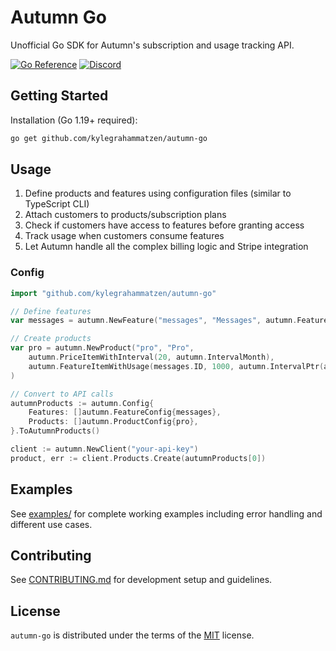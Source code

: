 # Autumn Go

Unofficial Go SDK for Autumn's subscription and usage tracking API.

[![Go Reference](https://pkg.go.dev/badge/github.com/kylegrahammatzen/autumn-go.svg)](https://pkg.go.dev/github.com/kylegrahammatzen/autumn-go)
[![Discord](https://img.shields.io/badge/Join%20Community-5865F2?logo=discord&logoColor=white)](https://discord.gg/53emPtY9tA)

## Getting Started

Installation (Go 1.19+ required):

```bash
go get github.com/kylegrahammatzen/autumn-go
```

## Usage

1. Define products and features using configuration files (similar to TypeScript CLI)
2. Attach customers to products/subscription plans
3. Check if customers have access to features before granting access
4. Track usage when customers consume features
5. Let Autumn handle all the complex billing logic and Stripe integration

### Config

```go
import "github.com/kylegrahammatzen/autumn-go"

// Define features
var messages = autumn.NewFeature("messages", "Messages", autumn.FeatureTypeSingleUse)

// Create products 
var pro = autumn.NewProduct("pro", "Pro",
    autumn.PriceItemWithInterval(20, autumn.IntervalMonth),
    autumn.FeatureItemWithUsage(messages.ID, 1000, autumn.IntervalPtr(autumn.IntervalMonth)),
)

// Convert to API calls
autumnProducts := autumn.Config{
    Features: []autumn.FeatureConfig{messages},
    Products: []autumn.ProductConfig{pro},
}.ToAutumnProducts()

client := autumn.NewClient("your-api-key")
product, err := client.Products.Create(autumnProducts[0])
```


## Examples

See [examples/](examples/) for complete working examples including error handling and different use cases.

## Contributing

See [CONTRIBUTING.md](CONTRIBUTING.md) for development setup and guidelines.

## License

`autumn-go` is distributed under the terms of the [MIT](https://spdx.org/licenses/MIT.html) license.